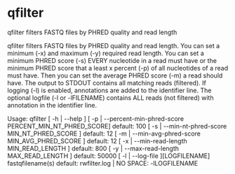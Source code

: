 # qfilter
qfilter filters FASTQ files by PHRED quality and read length

qfilter filters FASTQ files by PHRED quality and read length. You can set a minimum (-x) and maximum (-y) required read length. You can set a minimum PHRED score (-s) EVERY nucleotide in a read must have or the minimum PHRED score that a least x percent (-p) of all nucleotides of a read must have. Then you can set the average PHRED score (-m) a read should have.
The output to STDOUT contains all matching reads (filtered). If logging (-l) is enabled, annotations are added to the identifier line. The optional logfile (-l or -lFILENAME) contains ALL reads (not filtered) with annotation in the identifier line.

Usage: qfilter  [ -h | --help ]
		            [ -p | --percent-min-phred-score PERCENT_MIN_NT_PHRED_SCORE]  	default: 100
                [ -s | --min-nt-phred-score MIN_NT_PHRED_SCORE ] 		            default: 12
                [ -m | --min-avg-phred-score MIN_AVG_PHRED_SCORE ] 		          default: 12
                [ -x | --min-read-length MIN_READ_LENGTH ] 			                default: 800
                [ -y | --max-read-length MAX_READ_LENGTH ] 			                default: 50000
		            [ -l | --log-file ][LOGFILENAME] fastqfilename(s)		            default: rwfilter.log | NO SPACE: -lLOGFILENAME
